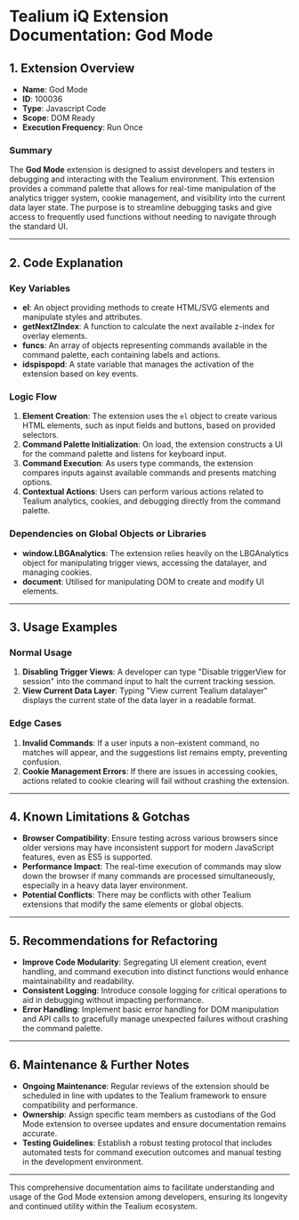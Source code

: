 # Tealium iQ Extension Documentation: God Mode

## 1. Extension Overview
- **Name**: God Mode
- **ID**: 100036
- **Type**: Javascript Code
- **Scope**: DOM Ready
- **Execution Frequency**: Run Once

### Summary
The **God Mode** extension is designed to assist developers and testers in debugging and interacting with the Tealium environment. This extension provides a command palette that allows for real-time manipulation of the analytics trigger system, cookie management, and visibility into the current data layer state. The purpose is to streamline debugging tasks and give access to frequently used functions without needing to navigate through the standard UI.

---

## 2. Code Explanation

### Key Variables
- **el**: An object providing methods to create HTML/SVG elements and manipulate styles and attributes.
- **getNextZIndex**: A function to calculate the next available z-index for overlay elements.
- **funcs**: An array of objects representing commands available in the command palette, each containing labels and actions.
- **idspispopd**: A state variable that manages the activation of the extension based on key events.

### Logic Flow
1. **Element Creation**: The extension uses the `el` object to create various HTML elements, such as input fields and buttons, based on provided selectors.
2. **Command Palette Initialization**: On load, the extension constructs a UI for the command palette and listens for keyboard input.
3. **Command Execution**: As users type commands, the extension compares inputs against available commands and presents matching options.
4. **Contextual Actions**: Users can perform various actions related to Tealium analytics, cookies, and debugging directly from the command palette.

### Dependencies on Global Objects or Libraries
- **window.LBGAnalytics**: The extension relies heavily on the LBGAnalytics object for manipulating trigger views, accessing the datalayer, and managing cookies.
- **document**: Utilised for manipulating DOM to create and modify UI elements.

---

## 3. Usage Examples
### Normal Usage
1. **Disabling Trigger Views**: A developer can type "Disable triggerView for session" into the command input to halt the current tracking session.
2. **View Current Data Layer**: Typing "View current Tealium datalayer" displays the current state of the data layer in a readable format.

### Edge Cases
1. **Invalid Commands**: If a user inputs a non-existent command, no matches will appear, and the suggestions list remains empty, preventing confusion.
2. **Cookie Management Errors**: If there are issues in accessing cookies, actions related to cookie clearing will fail without crashing the extension.

---

## 4. Known Limitations & Gotchas
- **Browser Compatibility**: Ensure testing across various browsers since older versions may have inconsistent support for modern JavaScript features, even as ES5 is supported.
- **Performance Impact**: The real-time execution of commands may slow down the browser if many commands are processed simultaneously, especially in a heavy data layer environment.
- **Potential Conflicts**: There may be conflicts with other Tealium extensions that modify the same elements or global objects.

---

## 5. Recommendations for Refactoring
- **Improve Code Modularity**: Segregating UI element creation, event handling, and command execution into distinct functions would enhance maintainability and readability.
- **Consistent Logging**: Introduce console logging for critical operations to aid in debugging without impacting performance.
- **Error Handling**: Implement basic error handling for DOM manipulation and API calls to gracefully manage unexpected failures without crashing the command palette.

---

## 6. Maintenance & Further Notes
- **Ongoing Maintenance**: Regular reviews of the extension should be scheduled in line with updates to the Tealium framework to ensure compatibility and performance.
- **Ownership**: Assign specific team members as custodians of the God Mode extension to oversee updates and ensure documentation remains accurate.
- **Testing Guidelines**: Establish a robust testing protocol that includes automated tests for command execution outcomes and manual testing in the development environment.

---

This comprehensive documentation aims to facilitate understanding and usage of the God Mode extension among developers, ensuring its longevity and continued utility within the Tealium ecosystem.